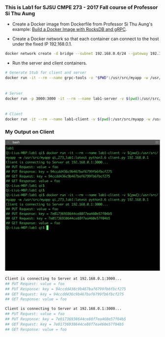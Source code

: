 ### This is Lab1 for SJSU CMPE 273 - 2017 Fall course of Professor Si Thu Aung

* Create a Docker image from Dockerfile from Professor Si Thu Aung's example: [Build a Docker Image with RocksDB and gRPC](https://github.com/sithu/cmpe273-fall17/tree/master/docker).

* Create a Docker network so that each container can connect to the host under the fixed IP 192.168.0.1.

```sh
docker network create -d bridge --subnet 192.168.0.0/24 --gateway 192.168.0.1 dockernet
```

* Run the server and client containers.

```sh
# Generate Stub for client and server
docker run -it --rm --name grpc-tools -v "$PWD":/usr/src/myapp -w /usr/src/myapp qi_273_lab1:latest python3.6 -m grpc.tools.protoc -I. --python_out=. --grpc_python_out=. datastore.proto


# Server
docker run -p 3000:3000 -it --rm --name lab1-server -v $(pwd):/usr/src/myapp -w /usr/src/myapp qi_273_lab1:latest python3.6 server.py


# Client
docker run -it --rm --name lab1-client -v $(pwd):/usr/src/myapp -w /usr/src/myapp qi_273_lab1:latest python3.6 client.py 192.168.0.1
```

### My Output on Client

![Lab1_ClientOutput_Qi](https://github.com/lq3297401/CMPE273-SJSU2017Fall/blob/master/Lab1/Lab1_ClientOutput_Qi%20Liu.jpg?raw=true)

```sh
Client is connecting to Server at 192.168.0.1:3000...
## PUT Request: value = foo
## PUT Response: key = 94ccdd436c9b467baf6799fb6fbcf275
## GET Request: key = 94ccdd436c9b467baf6799fb6fbcf275
## GET Response: value = foo
```

```sh
Client is connecting to Server at 192.168.0.1:3000...
## PUT Request: value = foo
## PUT Response: key = 7e01736938644ce88f7ea460e57f04b5
## GET Request: key = 7e01736938644ce88f7ea460e57f04b5
## GET Response: value = foo
```
